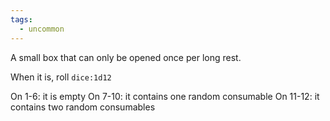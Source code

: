 ```yaml
---
tags:
  - uncommon
---
```


A small box that can only be opened once per long rest. 

When it is, roll `dice:1d12`

On 1-6: it is empty
On 7-10: it contains one random consumable
On 11-12: it contains two random consumables